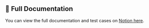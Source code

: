 ## 📘 Full Documentation

You can view the full documentation and test cases on [Notion here](https://www.notion.so/Postman-FotopiaTech-RequestHub-237fb2b6e14b80be90b3e06a422f8f7e).
